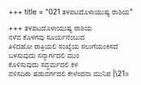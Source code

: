 +++
title = "021 ತಳಪಟದೊಳಾಯುಷ್ಯ ರಾಶಿಯ"

+++
ತಳಪಟದೊಳಾಯುಷ್ಯ ರಾಶಿಯ   
ನಳೆವ ಕೊಳಗವು ಸೂರ್ಯನೆಂಬುದ   
ತಿಳಿದಹೋ ರಾತ್ರಿಯಲಿ ಸಂಖ್ಯೆಯ ಸಲುಗೆಯಂಕಿಸದೆ   
ಬಳಸುವುದು ಸನ್ಮಾರ್ಗದಲಿ ಮುಂ   
ಕೊಳಿಸುವುದು ಸದ್ಧರ್ಮದಲಿ ಕಳ   
ವಳಿಸದಿರು ಷಡುವರ್ಗದಲಿ ಕೇಳೆಂದನಾ ಮುನಿಪ   |\21॥